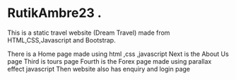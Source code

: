 # RutikAmbre23 .
This is a static travel website (Dream Travel) made from HTML,CSS,Javascript and Bootstrap.

There is a Home page made using html ,css ,javascript
Next is the About Us page
Third is tours page
Fourth is the Forex page made using parallax effect javascript
Then website also has enquiry and login page 
